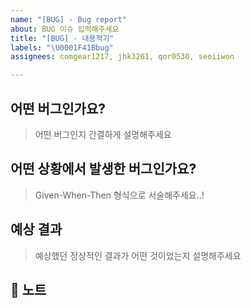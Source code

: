 ```yaml
---
name: "[BUG] - Bug report"
about: BUG 이슈 입력해주세요
title: "[BUG] - 내용적기"
labels: "\U0001F41Bbug"
assignees: comgear1217, jhk3261, qor0530, seoiiwon

---
```


## 어떤 버그인가요?
> 어떤 버그인지 간결하게 설명해주세요

## 어떤 상황에서 발생한 버그인가요?
> Given-When-Then 형식으로 서술해주세요..!

## 예상 결과
> 예상했던 정상적인 결과가 어떤 것이었는지 설명해주세요

## 📢 노트
